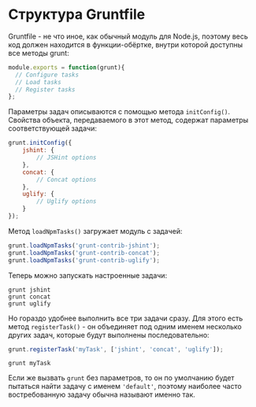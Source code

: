 Структура Gruntfile
===================

Gruntfile - не что иное, как обычный модуль для Node.js, поэтому весь код должен находится в функции-обёртке, внутри которой доступны все методы grunt:

```javascript
module.exports = function(grunt){
  // Configure tasks
  // Load tasks
  // Register tasks
};
```

Параметры задач описываются с помощью метода ```initConfig()```. Cвойства объекта, передаваемого в этот метод, содержат параметры соответствующей задачи:

```javascript
grunt.initConfig({
    jshint: {
        // JSHint options
    },
    concat: {
        // Concat options
    },
    uglify: {
        // Uglify options
    }
});
```

Метод ```loadNpmTasks()``` загружает модуль с задачей:

```javascript
grunt.loadNpmTasks('grunt-contrib-jshint');
grunt.loadNpmTasks('grunt-contrib-concat');
grunt.loadNpmTasks('grunt-contrib-uglify');
```

Теперь можно запускать настроенные задачи:

```
grunt jshint
grunt concat
grunt uglify
```

Но гораздо удобнее выполнить все три задачи сразу. Для этого есть метод ```registerTask()``` - он объединяет под одним именем несколько других задач, которые будут выполнены последовательно:

```javascript
grunt.registerTask('myTask', ['jshint', 'concat', 'uglify']);
```

```
grunt myTask
```

Если же вызвать ```grunt``` без параметров, то он по умолчанию будет пытаться найти задачу с именем ```'default'```, поэтому наиболее часто востребованную задачу обычна называют именно так.



